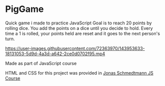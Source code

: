 # PigGame
Quick game i made to practice JavaScript
Goal is to reach 20 points by rolling dice. You add the points on a dice until you decide to hold. Every time a 1 is rolled, your points held are reset and it goes to the next person's turn.

https://user-images.githubusercontent.com/72363970/143953633-18131053-5d9d-4a3d-a642-2ce0d0702f95.mp4

Made as part of JavaScript course

HTML and CSS for this project was provided in <a href="https://www.udemy.com/course/the-complete-javascript-course/" target="_blank">Jonas Schmedtmann JS Course</a>
